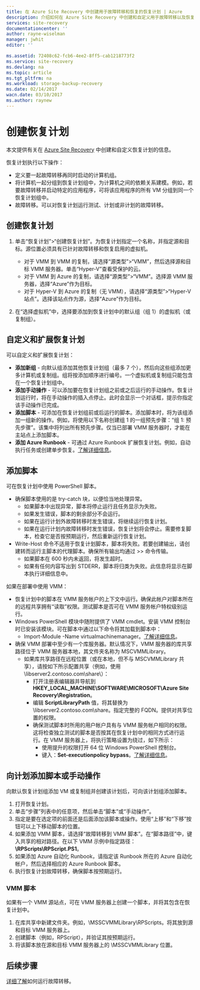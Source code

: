 ```yaml
---
title: 在 Azure Site Recovery 中创建用于故障转移和恢复的恢复计划 | Azure
description: 介绍如何在 Azure Site Recovery 中创建和自定义用于故障转移以及恢复 VM 与物理服务器的恢复计划
services: site-recovery
documentationcenter: ''
author: rayne-wiselman
manager: jwhit
editor: ''

ms.assetid: 72408c62-fcb6-4ee2-8ff5-cab1218773f2
ms.service: site-recovery
ms.devlang: na
ms.topic: article
ms.tgt_pltfrm: na
ms.workload: storage-backup-recovery
ms.date: 02/14/2017
wacn.date: 03/10/2017
ms.author: raynew
---
```


# 创建恢复计划

本文提供有关在 [Azure Site Recovery](./site-recovery-overview.md) 中创建和自定义恢复计划的信息。

 恢复计划执行以下操作：

* 定义要一起故障转移再同时启动的计算机组。
* 将计算机一起分组到恢复计划组中，为计算机之间的依赖关系建模。例如，若要故障转移并启动特定的应用程序，可将该应用程序的所有 VM 分组到同一个恢复计划组中。
* 故障转移。可以对恢复计划运行测试、计划或非计划的故障转移。

## 创建恢复计划

1. 单击“恢复计划”>“创建恢复计划”。为恢复计划指定一个名称，并指定源和目标。源位置必须具有已针对故障转移和恢复启用的虚拟机。

    - 对于 VMM 到 VMM 的复制，请选择“源类型”>“VMM”，然后选择源和目标 VMM 服务器。单击“Hyper-V”查看受保护的云。
    - 对于 VMM 到 Azure 的复制，请选择“源类型”>“VMM”。选择源 VMM 服务器，选择“Azure”作为目标。
    - 对于 Hyper-V 到 Azure 的复制（无 VMM），请选择“源类型”>“Hyper-V 站点”。选择该站点作为源，选择“Azure”作为目标。
2. 在“选择虚拟机”中，选择要添加到恢复计划中的默认组（组 1）的虚拟机（或复制组）。

## 自定义和扩展恢复计划

可以自定义和扩展恢复计划：

- **添加新组** - 向默认组添加其他恢复计划组（最多 7 个），然后向这些组添加更多计算机或复制组。组将按添加顺序进行编号。一个虚拟机或复制组只能包含在一个恢复计划组中。
- **添加手动操作** - 可以添加要在恢复计划组之前或之后运行的手动操作。恢复计划运行时，将在手动操作的插入点停止。此时会显示一个对话框，提示你指定该手动操作已完成。
- **添加脚本** - 可添加在恢复计划组前或后运行的脚本。添加脚本时，将为该组添加一组新的操作。例如，将使用以下名称创建组 1 的一组预先步骤：“组 1: 预先步骤”。该集中将列出所有预先步骤。仅当已部署 VMM 服务器时，才能在主站点上添加脚本。
- **添加 Azure Runbook** - 可通过 Azure Runbook 扩展恢复计划。例如，自动执行任务或创建单步恢复。[了解详细信息](./site-recovery-runbook-automation.md)。

## 添加脚本

可在恢复计划中使用 PowerShell 脚本。

 - 确保脚本使用的是 try-catch 块，以便恰当地处理异常。
    - 如果脚本中出现异常，脚本将停止运行且任务显示为失败。
    - 如果发生错误，脚本的剩余部分不会运行。
    - 如果在运行计划外故障转移时发生错误，将继续运行恢复计划。
    - 如果在运行计划内故障转移时发生错误，恢复计划将会停止。需要修复脚本，检查它是否按预期运行，然后重新运行恢复计划。
- Write-Host 命令不适用于恢复计划脚本，脚本将失败。若要创建输出，请创建转而运行主脚本的代理脚本。确保所有输出均通过 >> 命令传输。
  * 如果脚本在 600 秒内未返回，将发生超时。
  * 如果有任何内容写出到 STDERR，脚本将归类为失败。此信息将显示在脚本执行详细信息中。

如果在部署中使用 VMM：

* 恢复计划中的脚本在 VMM 服务帐户的上下文中运行。确保此帐户对脚本所在的远程共享拥有“读取”权限。测试脚本是否可在 VMM 服务帐户特权级别运行。
* Windows PowerShell 模块中随附提供了 VMM cmdlet。安装 VMM 控制台时已安装该模块。可在脚本中通过以下命令将其加载到脚本中：
   - Import-Module -Name virtualmachinemanager。[了解详细信息](https://technet.microsoft.com/zh-cn/library/hh875013.aspx)。
* 确保 VMM 部署中至少有一个库服务器。默认情况下，VMM 服务器的库共享路径位于 VMM 服务器本地，其文件夹名称为 MSCVMMLibrary。
    * 如果库共享路径在远程位置（或在本地，但不与 MSCVMMLibrary 共享），请按如下所示配置共享（例如，使用 \\libserver2.contoso.com\\share\\）：
      * 打开注册表编辑器并导航到 **HKEY\_LOCAL\_MACHINE\\SOFTWARE\\MICROSOFT\\Azure Site Recovery\\Registration**。
      * 编辑 **ScriptLibraryPath** 值，将其替换为 \\libserver2.contoso.com\\share。指定完整的 FQDN。提供对共享位置的权限。
      * 确保测试脚本时所用的用户帐户具有与 VMM 服务帐户相同的权限。这将检查独立测试的脚本是否按其在恢复计划中的相同方式进行运行。在 VMM 服务器上，将执行策略设置为绕过，如下所示：
        * 使用提升的权限打开 64 位 Windows PowerShell 控制台。
        * 键入：**Set-executionpolicy bypass**。[了解详细信息](https://technet.microsoft.com/zh-cn/library/ee176961.aspx)。

## 向计划添加脚本或手动操作

向默认恢复计划组添加 VM 或复制组并创建该计划后，可向该计划组添加脚本。

1. 打开恢复计划。
2. 单击“步骤”列表中的任意项，然后单击“脚本”或“手动操作”。
3. 指定是要在选定项的前面还是后面添加该脚本或操作。使用“上移”和“下移”按钮可以上下移动脚本的位置。
4. 如果添加 VMM 脚本，请选择“故障转移到 VMM 脚本”。在“脚本路径”中，键入共享的相对路径。在以下 VMM 示例中指定路径：**\\RPScripts\\RPScript.PS1**。
5. 如果添加 Azure 自动化 Runbook，请指定该 Runbook 所在的 Azure 自动化帐户，然后选择相应的 Azure Runbook 脚本。
6. 执行恢复计划故障转移，确保脚本按预期运行。

### VMM 脚本

如果有一个 VMM 源站点，可在 VMM 服务器上创建一个脚本，并将其包含在恢复计划中。

1. 在库共享中新建文件夹。例如，<VMMServerName>\\MSSCVMMLibrary\\RPScripts。将其放到源和目标 VMM 服务器上。
2. 创建脚本（例如，RPScript），并验证其按预期运行。
3. 将该脚本放在源和目标 VMM 服务器上的 <VMMServerName> \\MSSCVMMLibrary 位置。

## 后续步骤

[详细了解](./site-recovery-failover.md)如何运行故障转移。

<!---HONumber=Mooncake_0306_2017-->
<!--Update_Description: whole content update-->